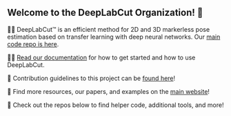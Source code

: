 ## Welcome to the DeepLabCut Organization!  👋

🙋‍♀️ DeepLabCut™ is an efficient method for 2D and 3D markerless pose estimation based on transfer learning with deep neural networks. Our [main code repo is here](https://github.com/DeepLabCut/DeepLabCut).

👩‍💻 [Read our documentation](https://deeplabcut.github.io/DeepLabCut/docs/intro.html) for how to get started and how to use DeepLabCut.

🌈 Contribution guidelines to this project can be [found here](https://github.com/DeepLabCut/DeepLabCut/blob/master/CONTRIBUTING.md)!

🍿 Find more resources, our papers, and examples on the [main website](http://www.mackenziemathislab.org/deeplabcut)!

🧙 Check out the repos below to find helper code, additional tools, and more! 
